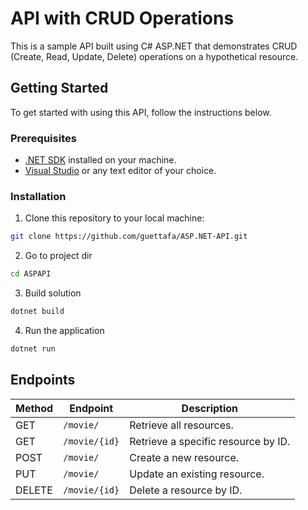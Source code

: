 # API with CRUD Operations

This is a sample API built using C# ASP.NET that demonstrates CRUD (Create, Read, Update, Delete) operations on a hypothetical resource.

## Getting Started

To get started with using this API, follow the instructions below.

### Prerequisites

- [.NET SDK](https://dotnet.microsoft.com/download) installed on your machine.
- [Visual Studio](https://visualstudio.microsoft.com/) or any text editor of your choice.

### Installation

1. Clone this repository to your local machine:

```sh
git clone https://github.com/guettafa/ASP.NET-API.git
```
2. Go to project dir
```sh
cd ASPAPI
```
3. Build solution
```sh
dotnet build
```
4. Run the application
```sh
dotnet run
```

## Endpoints

| Method | Endpoint                | Description                              |
|--------|-------------------------|------------------------------------------|
| GET    | `/movie/`               | Retrieve all resources.                  |
| GET    | `/movie/{id}`           | Retrieve a specific resource by ID.      |
| POST   | `/movie/`               | Create a new resource.                   |
| PUT    | `/movie/`               | Update an existing resource.             |
| DELETE | `/movie/{id}`           | Delete a resource by ID.                 |
